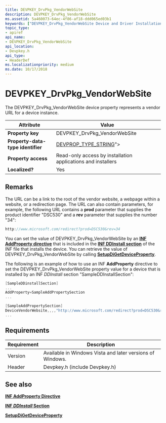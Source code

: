 ```yaml
---
title: DEVPKEY_DrvPkg_VendorWebSite
description: DEVPKEY_DrvPkg_VendorWebSite
ms.assetid: 5a460073-64ec-4f86-af18-ddd065ed03b1
keywords: ["DEVPKEY_DrvPkg_VendorWebSite Device and Driver Installation"]
topic_type:
- apiref
api_name:
- DEVPKEY_DrvPkg_VendorWebSite
api_location:
- Devpkey.h
api_type:
- HeaderDef
ms.localizationpriority: medium
ms.date: 10/17/2018
---
```


# DEVPKEY_DrvPkg_VendorWebSite

The DEVPKEY_DrvPkg_VendorWebSite device property represents a vendor URL for a device instance.

|Attribute|Value|
|----|----|
|**Property key**|DEVPKEY_DrvPkg_VendorWebSite|
|**Property-data-type identifier**|[DEVPROP_TYPE_STRING](devprop-type-string.md)">|
|**Property access**|Read-only access by installation applications and installers|
|**Localized?**|Yes|

## Remarks

The URL can be a link to the root of the vendor website, a webpage within a website, or a redirection page. The URL can also contain parameters, for example, the following URL contains a **prod** parameter that supplies the product identifier "DSC530" and a **rev** parameter that supplies the number "34":

```cpp
http://www.microsoft.com/redirect?prod=DSC530&rev=34
```

You can set the value of DEVPKEY_DrvPkg_VendorWebSite by an [**INF AddProperty directive**](./inf-addproperty-directive.md) that is included in the [**INF DDInstall section**](./inf-ddinstall-section.md) of the INF file that installs the device. You can retrieve the value of DEVPKEY_DrvPkg_VendorWebSite by calling [**SetupDiGetDeviceProperty**](/windows/desktop/api/setupapi/nf-setupapi-setupdigetdevicepropertyw).

The following is an example of how to use an INF **AddProperty** directive to set the DEVPKEY_DrvPkg_VendorWebSite property value for a device that is installed by an INF *DDInstall* section "SampleDDInstallSection":

```cpp
[SampleDDinstallSection]
...
AddProperty=SampleAddPropertySection
...

[SampleAddPropertySection]
DeviceVendorWebsite,,,,"http://www.microsoft.com/redirect?prod=DSC530&rev=34"
...
```

## Requirements

|Requirement|Description|
|----|----|
|Version|Available in Windows Vista and later versions of Windows.|
|Header|Devpkey.h (include Devpkey.h)|

## See also

[**INF AddProperty Directive**](./inf-addproperty-directive.md)

[**INF *DDInstall* Section**](./inf-ddinstall-section.md)

[**SetupDiGetDeviceProperty**](/windows/desktop/api/setupapi/nf-setupapi-setupdigetdevicepropertyw)